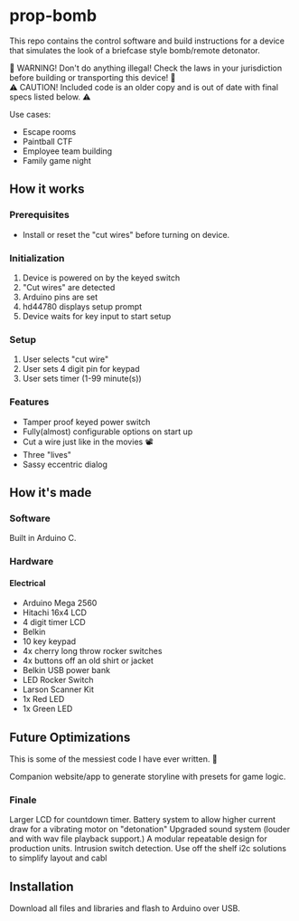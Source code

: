 # prop-bomb
This repo contains the control software and build instructions for a device that simulates the look of a briefcase style bomb/remote detonator. 

🚨 WARNING! Don't do anything illegal! Check the laws in your jurisdiction before building or transporting this device! 🚨  
⚠️ CAUTION! Included code is an older copy and is out of date with final specs listed below. ⚠️

Use cases:
* Escape rooms
* Paintball CTF
* Employee team building
* Family game night

## How it works
[]()


### Prerequisites
* Install or reset the "cut wires" before turning on device.

### Initialization
1. Device is powered on by the keyed switch
1. "Cut wires" are detected
1. Arduino pins are set
1. hd44780 displays setup prompt
1. Device waits for key input to start setup

### Setup
1. User selects "cut wire"
1. User sets 4 digit pin for keypad
1. User sets timer (1-99 minute(s)) 



### Features
* Tamper proof keyed power switch
* Fully(almost) configurable options on start up
* Cut a wire just like in the movies 📽
* Three "lives"
* Sassy eccentric dialog

## How it's made

### Software
Built in Arduino C. 

### Hardware

#### Electrical
<!-- add board revision model -->
* Arduino Mega 2560 
* Hitachi 16x4 LCD
* 4 digit timer LCD
* Belkin
* 10 key keypad
* 4x cherry long throw rocker switches
* 4x buttons off an old shirt or jacket
* Belkin USB power bank
* LED Rocker Switch
* Larson Scanner Kit
* 1x Red LED
* 1x Green LED



## Future Optimizations
This is some of the messiest code I have ever written. 🍝 

Companion website/app to generate storyline with presets for game logic. 

### Finale

Larger LCD for countdown timer. 
Battery system to allow higher current draw for a vibrating motor on "detonation"
Upgraded sound system (louder and with wav file playback support.)
A modular repeatable design for production units.
Intrusion switch detection.
Use off the shelf i2c solutions to simplify layout and cabl

## Installation
Download all files and libraries and flash to Arduino over USB.

